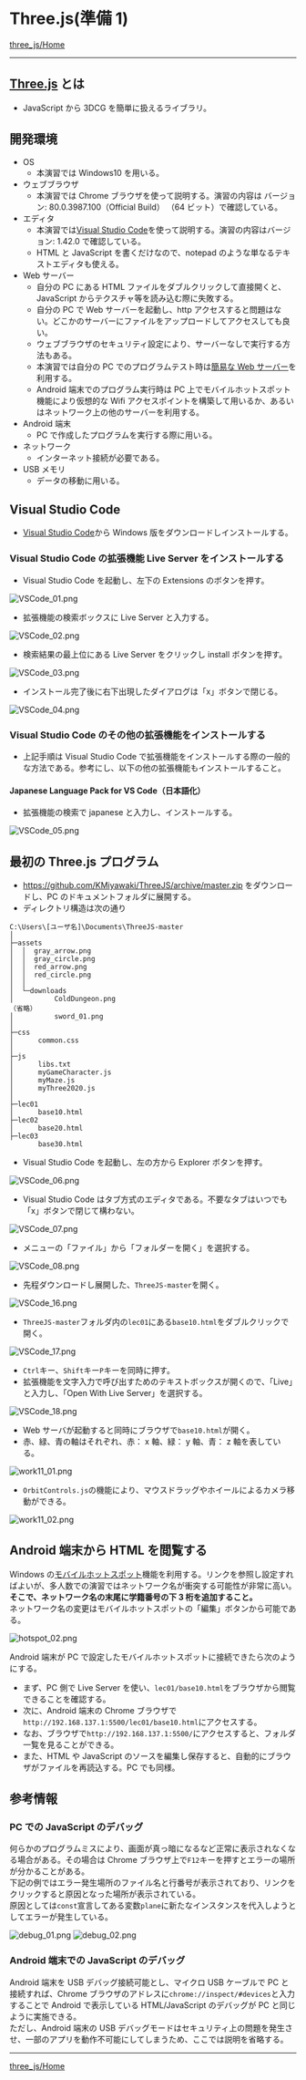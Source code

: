 # Three.js(準備 1)

[three_js/Home](./Home.md)

---

## [Three.js](https://threejs.org/) とは

- JavaScript から 3DCG を簡単に扱えるライブラリ。

## 開発環境

- OS
  - 本演習では Windows10 を用いる。
- ウェブブラウザ
  - 本演習では Chrome ブラウザを使って説明する。演習の内容は バージョン: 80.0.3987.100（Official Build） （64 ビット）で確認している。
- エディタ
  - 本演習では[Visual Studio Code](https://code.visualstudio.com/)を使って説明する。演習の内容はバージョン: 1.42.0 で確認している。
  - HTML と JavaScript を書くだけなので、notepad のような単なるテキストエディタも使える。
- Web サーバー
  - 自分の PC にある HTML ファイルをダブルクリックして直接開くと、JavaScript からテクスチャ等を読み込む際に失敗する。
  - 自分の PC で Web サーバーを起動し、http アクセスすると問題はない。どこかのサーバーにファイルをアップロードしてアクセスしても良い。
  - ウェブブラウザのセキュリティ設定により、サーバーなしで実行する方法もある。
  - 本演習では自分の PC でのプログラムテスト時は[簡易な Web サーバー](https://marketplace.visualstudio.com/items?itemName=ritwickdey.LiveServer)を利用する。
  - Android 端末でのプログラム実行時は PC 上でモバイルホットスポット機能により仮想的な Wifi アクセスポイントを構築して用いるか、あるいはネットワーク上の他のサーバーを利用する。
- Android 端末
  - PC で作成したプログラムを実行する際に用いる。
- ネットワーク
  - インターネット接続が必要である。
- USB メモリ
  - データの移動に用いる。

## Visual Studio Code

- [Visual Studio Code](https://code.visualstudio.com/)から Windows 版をダウンロードしインストールする。

### Visual Studio Code の拡張機能 Live Server をインストールする

- Visual Studio Code を起動し、左下の Extensions のボタンを押す。

![VSCode_01.png](./three_js_prep_01/VSCode_01.png)

- 拡張機能の検索ボックスに Live Server と入力する。

![VSCode_02.png](./three_js_prep_01/VSCode_02.png)

- 検索結果の最上位にある Live Server をクリックし install ボタンを押す。

![VSCode_03.png](./three_js_prep_01/VSCode_03.png)

- インストール完了後に右下出現したダイアログは「x」ボタンで閉じる。

![VSCode_04.png](./three_js_prep_01/VSCode_04.png)

### Visual Studio Code のその他の拡張機能をインストールする

- 上記手順は Visual Studio Code で拡張機能をインストールする際の一般的な方法である。参考にし、以下の他の拡張機能もインストールすること。

#### Japanese Language Pack for VS Code（日本語化）

- 拡張機能の検索で japanese と入力し、インストールする。

![VSCode_05.png](./three_js_prep_01/VSCode_05.png)

## 最初の Three.js プログラム

- https://github.com/KMiyawaki/ThreeJS/archive/master.zip をダウンロードし、PC のドキュメントフォルダに展開する。
- ディレクトリ構造は次の通り

```text
C:\Users\[ユーザ名]\Documents\ThreeJS-master
│
├─assets
│  │  gray_arrow.png
│  │  gray_circle.png
│  │  red_arrow.png
│  │  red_circle.png
│  │
│  └─downloads
│          ColdDungeon.png
（省略）
│          sword_01.png
│
├─css
│      common.css
│
├─js
│      libs.txt
│      myGameCharacter.js
│      myMaze.js
│      myThree2020.js
│
├─lec01
│      base10.html
├─lec02
│      base20.html
├─lec03
       base30.html
```

- Visual Studio Code を起動し、左の方から Explorer ボタンを押す。

![VSCode_06.png](./three_js_prep_01/VSCode_06.png)

- Visual Studio Code はタブ方式のエディタである。不要なタブはいつでも「x」ボタンで閉じて構わない。

![VSCode_07.png](./three_js_prep_01/VSCode_07.png)

- メニューの「ファイル」から「フォルダーを開く」を選択する。

![VSCode_08.png](./three_js_prep_01/VSCode_08.png)

- 先程ダウンロードし展開した、`ThreeJS-master`を開く。

![VSCode_16.png](./three_js_prep_01/VSCode_16.png)

- `ThreeJS-master`フォルダ内の`lec01`にある`base10.html`をダブルクリックで開く。

![VSCode_17.png](./three_js_prep_01/VSCode_17.png)

- `Ctrl`キー、`Shift`キー`P`キーを同時に押す。
- 拡張機能を文字入力で呼び出すためのテキストボックスが開くので、「Live」と入力し、「Open With Live Server」を選択する。

![VSCode_18.png](./three_js_prep_01/VSCode_18.png)

- Web サーバが起動すると同時にブラウザで`base10.html`が開く。
- 赤、緑、青の軸はそれぞれ、赤： x 軸、緑： y 軸、青： z 軸を表している。

![work11_01.png](./three_js_prep_01/work11_01.png)

- `OrbitControls.js`の機能により、マウスドラッグやホイールによるカメラ移動ができる。

![work11_02.png](./three_js_prep_01/work11_02.png)

## Android 端末から HTML を閲覧する

Windows の[モバイルホットスポット](https://www.billionwallet.com/windows10/windows-use-your-pc-as-a-mobile-hotspot.html)機能を利用する。リンクを参照し設定すればよいが、多人数での演習ではネットワーク名が衝突する可能性が非常に高い。  
**そこで、ネットワーク名の末尾に学籍番号の下 3 桁を追加すること。**  
ネットワーク名の変更はモバイルホットスポットの「編集」ボタンから可能である。

![hotspot_02.png](./three_js_prep_01/hotspot_02.png)

Android 端末が PC で設定したモバイルホットスポットに接続できたら次のようにする。

- まず、PC 側で Live Server を使い、`lec01/base10.html`をブラウザから閲覧できることを確認する。
- 次に、Android 端末の Chrome ブラウザで`http://192.168.137.1:5500/lec01/base10.html`にアクセスする。
- なお、ブラウザで`http://192.168.137.1:5500/`にアクセスすると、フォルダ一覧を見ることができる。
- また、HTML や JavaScript のソースを編集し保存すると、自動的にブラウザがファイルを再読込する。PC でも同様。

## 参考情報

### PC での JavaScript のデバッグ

何らかのプログラムミスにより、画面が真っ暗になるなど正常に表示されなくなる場合がある。その場合は Chrome ブラウザ上で`F12`キーを押すとエラーの場所が分かることがある。  
下記の例ではエラー発生場所のファイル名と行番号が表示されており、リンクをクリックすると原因となった場所が表示されている。  
原因としては`const`宣言してある変数`plane`に新たなインスタンスを代入しようとしてエラーが発生している。

![debug_01.png](./three_js_prep_01/debug_01.png)
![debug_02.png](./three_js_prep_01/debug_02.png)

### Android 端末での JavaScript のデバッグ

Android 端末を USB デバッグ接続可能とし、マイクロ USB ケーブルで PC と接続すれば、Chrome ブラウザのアドレスに`chrome://inspect/#devices`と入力することで Android で表示している HTML/JavaScript のデバッグが PC と同じように実施できる。  
ただし、Android 端末の USB デバッグモードはセキュリティ上の問題を発生させ、一部のアプリを動作不可能にしてしまうため、ここでは説明を省略する。

---

[three_js/Home](./Home.md)
